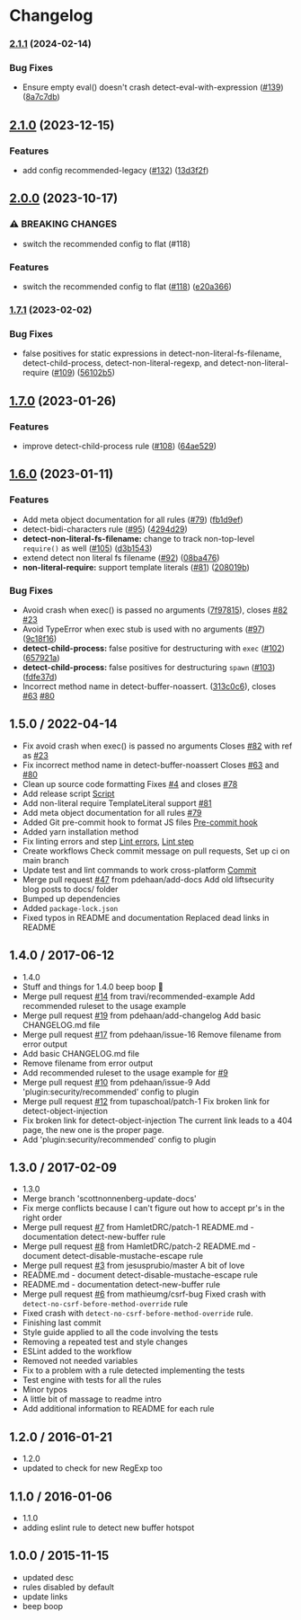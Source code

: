 # Changelog

### [2.1.1](https://www.github.com/eslint-community/eslint-plugin-security/compare/v2.1.0...v2.1.1) (2024-02-14)


### Bug Fixes

* Ensure empty eval() doesn't crash detect-eval-with-expression ([#139](https://www.github.com/eslint-community/eslint-plugin-security/issues/139)) ([8a7c7db](https://www.github.com/eslint-community/eslint-plugin-security/commit/8a7c7db1e2b49e2831d510b8dc1db235dee0edf0))

## [2.1.0](https://www.github.com/eslint-community/eslint-plugin-security/compare/v2.0.0...v2.1.0) (2023-12-15)


### Features

* add config recommended-legacy ([#132](https://www.github.com/eslint-community/eslint-plugin-security/issues/132)) ([13d3f2f](https://www.github.com/eslint-community/eslint-plugin-security/commit/13d3f2fc6ba327c894959db30462f3fda0272f0c))

## [2.0.0](https://www.github.com/eslint-community/eslint-plugin-security/compare/v1.7.1...v2.0.0) (2023-10-17)


### ⚠ BREAKING CHANGES

* switch the recommended config to flat (#118)

### Features

* switch the recommended config to flat ([#118](https://www.github.com/eslint-community/eslint-plugin-security/issues/118)) ([e20a366](https://www.github.com/eslint-community/eslint-plugin-security/commit/e20a3664c2f638466286ae9a97515722fc98f97c))

### [1.7.1](https://www.github.com/eslint-community/eslint-plugin-security/compare/v1.7.0...v1.7.1) (2023-02-02)


### Bug Fixes

* false positives for static expressions in detect-non-literal-fs-filename, detect-child-process, detect-non-literal-regexp, and detect-non-literal-require ([#109](https://www.github.com/eslint-community/eslint-plugin-security/issues/109)) ([56102b5](https://www.github.com/eslint-community/eslint-plugin-security/commit/56102b50aed4bd632dd668770eb37de58788110b))

## [1.7.0](https://www.github.com/eslint-community/eslint-plugin-security/compare/v1.6.0...v1.7.0) (2023-01-26)


### Features

* improve detect-child-process rule ([#108](https://www.github.com/eslint-community/eslint-plugin-security/issues/108)) ([64ae529](https://www.github.com/eslint-community/eslint-plugin-security/commit/64ae52944a86f9d9daee769acd63ebbdfc5b6631))

## [1.6.0](https://www.github.com/eslint-community/eslint-plugin-security/compare/v1.5.0...v1.6.0) (2023-01-11)

### Features

* Add meta object documentation for all rules ([#79](https://www.github.com/eslint-community/eslint-plugin-security/issues/79)) ([fb1d9ef](https://www.github.com/eslint-community/eslint-plugin-security/commit/fb1d9ef56e0cf2705b9e413b483261df394c45e1))
* detect-bidi-characters rule ([#95](https://www.github.com/eslint-community/eslint-plugin-security/issues/95)) ([4294d29](https://www.github.com/eslint-community/eslint-plugin-security/commit/4294d29cca8af5c627de759919add6dd698644ba))
* **detect-non-literal-fs-filename:** change to track non-top-level `require()` as well ([#105](https://www.github.com/eslint-community/eslint-plugin-security/issues/105)) ([d3b1543](https://www.github.com/eslint-community/eslint-plugin-security/commit/d3b15435b45b9ac2ee5f0d3249f590e32369d7d2))
* extend detect non literal fs filename ([#92](https://www.github.com/eslint-community/eslint-plugin-security/issues/92)) ([08ba476](https://www.github.com/eslint-community/eslint-plugin-security/commit/08ba4764a83761f6f44cb28940923f1d25f88581))
* **non-literal-require:** support template literals ([#81](https://www.github.com/eslint-community/eslint-plugin-security/issues/81)) ([208019b](https://www.github.com/eslint-community/eslint-plugin-security/commit/208019bad4f70a142ab1f0ea7238c37cb70d1a5a))

### Bug Fixes

* Avoid crash when exec() is passed no arguments ([7f97815](https://www.github.com/eslint-community/eslint-plugin-security/commit/7f97815accf6bcd87de73c32a967946b1b3b0530)), closes [#82](https://www.github.com/eslint-community/eslint-plugin-security/issues/82) [#23](https://www.github.com/eslint-community/eslint-plugin-security/issues/23)
* Avoid TypeError when exec stub is used with no arguments ([#97](https://www.github.com/eslint-community/eslint-plugin-security/issues/97)) ([9c18f16](https://www.github.com/eslint-community/eslint-plugin-security/commit/9c18f16187719b58cc5dfde9860344bad823db28))
* **detect-child-process:** false positive for destructuring with `exec` ([#102](https://www.github.com/eslint-community/eslint-plugin-security/issues/102)) ([657921a](https://www.github.com/eslint-community/eslint-plugin-security/commit/657921a93f6f73c0de6113e497b22e7cf079f520))
* **detect-child-process:** false positives for destructuring `spawn` ([#103](https://www.github.com/eslint-community/eslint-plugin-security/issues/103)) ([fdfe37d](https://www.github.com/eslint-community/eslint-plugin-security/commit/fdfe37d667367e5fd228c26573a1791c81a044d2))
* Incorrect method name in detect-buffer-noassert. ([313c0c6](https://www.github.com/eslint-community/eslint-plugin-security/commit/313c0c693f48aa85d0c9b65a46f6c620cd10f907)), closes [#63](https://www.github.com/eslint-community/eslint-plugin-security/issues/63) [#80](https://www.github.com/eslint-community/eslint-plugin-security/issues/80)

## 1.5.0 / 2022-04-14

- Fix avoid crash when exec() is passed no arguments
  Closes [#82](https://github.com/eslint-community/eslint-plugin-security/pull/82) with ref as [#23](https://github.com/eslint-community/eslint-plugin-security/pull/23)
- Fix incorrect method name in detect-buffer-noassert
  Closes [#63](https://github.com/eslint-community/eslint-plugin-security/pull/63) and [#80](https://github.com/eslint-community/eslint-plugin-security/pull/80)
- Clean up source code formatting
  Fixes [#4](https://github.com/eslint-community/eslint-plugin-security/issues/4) and closes [#78](https://github.com/eslint-community/eslint-plugin-security/pull/78)
- Add release script
  [Script](https://github.com/eslint-community/eslint-plugin-security/commit/0a6631ea448eb0031af7b351c85b3aa298c2e44c)
- Add non-literal require TemplateLiteral support [#81](https://github.com/eslint-community/eslint-plugin-security/pull/81)
- Add meta object documentation for all rules [#79](https://github.com/eslint-community/eslint-plugin-security/pull/79)
- Added Git pre-commit hook to format JS files
  [Pre-commit hook](https://github.com/eslint-community/eslint-plugin-security/commit/e2ae2ee9ef214ca6d8f69fbcc438d230fda2bf97)
- Added yarn installation method
- Fix linting errors and step
  [Lint errors](https://github.com/eslint-community/eslint-plugin-security/commit/1258118c2d07722e9fb388a672b287bb43bc73b3), [Lint step](https://github.com/eslint-community/eslint-plugin-security/commit/84f3ed3ab88427753c7ac047d0bccbe557f28aa5)
- Create workflows
  Check commit message on pull requests, Set up ci on main branch
- Update test and lint commands to work cross-platform
  [Commit](https://github.com/eslint-community/eslint-plugin-security/commit/d3d8e7a27894aa3f83b560f530eb49750e9ee19a)
- Merge pull request [#47](https://github.com/eslint-community/eslint-plugin-security/pull/47) from pdehaan/add-docs
  Add old liftsecurity blog posts to docs/ folder
- Bumped up dependencies
- Added `package-lock.json`
- Fixed typos in README and documentation
  Replaced dead links in README

## 1.4.0 / 2017-06-12

- 1.4.0
- Stuff and things for 1.4.0 beep boop 🤖
- Merge pull request [#14](https://github.com/eslint-community/eslint-plugin-security/issues/14) from travi/recommended-example
  Add recommended ruleset to the usage example
- Merge pull request [#19](https://github.com/eslint-community/eslint-plugin-security/issues/19) from pdehaan/add-changelog
  Add basic CHANGELOG.md file
- Merge pull request [#17](https://github.com/eslint-community/eslint-plugin-security/issues/17) from pdehaan/issue-16
  Remove filename from error output
- Add basic CHANGELOG.md file
- Remove filename from error output
- Add recommended ruleset to the usage example
  for [#9](https://github.com/eslint-community/eslint-plugin-security/issues/9)
- Merge pull request [#10](https://github.com/eslint-community/eslint-plugin-security/issues/10) from pdehaan/issue-9
  Add 'plugin:security/recommended' config to plugin
- Merge pull request [#12](https://github.com/eslint-community/eslint-plugin-security/issues/12) from tupaschoal/patch-1
  Fix broken link for detect-object-injection
- Fix broken link for detect-object-injection
  The current link leads to a 404 page, the new one is the proper page.
- Add 'plugin:security/recommended' config to plugin

## 1.3.0 / 2017-02-09

- 1.3.0
- Merge branch 'scottnonnenberg-update-docs'
- Fix merge conflicts because I can't figure out how to accept pr's in the right order
- Merge pull request [#7](https://github.com/eslint-community/eslint-plugin-security/issues/7) from HamletDRC/patch-1
  README.md - documentation detect-new-buffer rule
- Merge pull request [#8](https://github.com/eslint-community/eslint-plugin-security/issues/8) from HamletDRC/patch-2
  README.md - document detect-disable-mustache-escape rule
- Merge pull request [#3](https://github.com/eslint-community/eslint-plugin-security/issues/3) from jesusprubio/master
  A bit of love
- README.md - document detect-disable-mustache-escape rule
- README.md - documentation detect-new-buffer rule
- Merge pull request [#6](https://github.com/eslint-community/eslint-plugin-security/issues/6) from mathieumg/csrf-bug
  Fixed crash with `detect-no-csrf-before-method-override` rule
- Fixed crash with `detect-no-csrf-before-method-override` rule.
- Finishing last commit
- Style guide applied to all the code involving the tests
- Removing a repeated test and style changes
- ESLint added to the workflow
- Removed not needed variables
- Fix to a problem with a rule detected implementing the tests
- Test engine with tests for all the rules
- Minor typos
- A little bit of massage to readme intro
- Add additional information to README for each rule

## 1.2.0 / 2016-01-21

- 1.2.0
- updated to check for new RegExp too

## 1.1.0 / 2016-01-06

- 1.1.0
- adding eslint rule to detect new buffer hotspot

## 1.0.0 / 2015-11-15

- updated desc
- rules disabled by default
- update links
- beep boop
